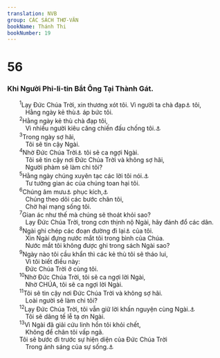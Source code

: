 ```yaml
---
translation: NVB
group: CÁC SÁCH THƠ-VĂN
bookName: Thánh Thi 
bookNumber: 19
---
```


<div class="title"><h1>56</h1><h3>Khi Người Phi-li-tin Bắt Ông Tại Thành Gát. </h3></div>
<span class="verse thi_56_1">  <sup>1</sup>Lạy Đức Chúa Trời, xin thương xót tôi. Vì người ta chà đạp<a data-toggle="tooltip" data-placement="bottom" title="Ctd: tấn công">⚓</a> tôi, <br/>   Hằng ngày kẻ thù<a data-toggle="tooltip" data-placement="bottom" title="Ctd: họ chiến đấu">⚓</a> áp bức tôi. <br/></span>
<span class="verse thi_56_2">  <sup>2</sup>Hằng ngày kẻ thù chà đạp tôi, <br/>   Vì nhiều người kiêu căng chiến đấu chống tôi.<a data-toggle="tooltip" data-placement="bottom" title="Ctd: Đấng Tối Cao ôi, có nhiều người chiến đấu chống tôi">⚓</a><br/></span>
<span class="verse thi_56_3">  <sup>3</sup>Trong ngày sợ hãi, <br/>   Tôi sẽ tin cậy Ngài. <br/></span>
<span class="verse thi_56_4">  <sup>4</sup>Nhờ Đức Chúa Trời<a data-toggle="tooltip" data-placement="bottom" title="Nt: trong Đức Chúa Trời">⚓</a> tôi sẽ ca ngợi Ngài. <br/>   Tôi sẽ tin cậy nơi Đức Chúa Trời và không sợ hãi, <br/>   Người phàm sẽ làm chi tôi? <br/></span>
<span class="verse thi_56_5">  <sup>5</sup>Hằng ngày chúng xuyên tạc các lời tôi nói.<a data-toggle="tooltip" data-placement="bottom" title="Ctd: làm hại các công việc tôi">⚓</a><br/>   Tư tưởng gian ác của chúng toan hại tôi. <br/></span>
<span class="verse thi_56_6">  <sup>6</sup>Chúng âm mưu<a data-toggle="tooltip" data-placement="bottom" title="Ctd: chúng gây xung đột">⚓</a> phục kích,<a data-toggle="tooltip" data-placement="bottom" title="Ctd: lén lút">⚓</a><br/>   Chúng theo dõi các bước chân tôi, <br/>   Chờ hại mạng sống tôi. <br/></span>
<span class="verse thi_56_7">  <sup>7</sup>Gian ác như thế mà chúng sẽ thoát khỏi sao? <br/>   Lạy Đức Chúa Trời, trong cơn thịnh nộ Ngài, hãy đánh đổ các dân. <br/></span>
<span class="verse thi_56_8">  <sup>8</sup>Ngài ghi chép các đoạn đường đi lại<a data-toggle="tooltip" data-placement="bottom" title="Ctd: đau khổ">⚓</a> của tôi. <br/>   Xin Ngài đựng nước mắt tôi trong bình của Chúa. <br/>   Nước mắt tôi không được ghi trong sách Ngài sao? <br/></span>
<span class="verse thi_56_9">  <sup>9</sup>Ngày nào tôi cầu khẩn thì các kẻ thù tôi sẽ tháo lui, <br/>   Vì tôi biết điều này: <br/>   Đức Chúa Trời ở cùng tôi. <br/></span>
<span class="verse thi_56_10">  <sup>10</sup>Nhờ Đức Chúa Trời, tôi sẽ ca ngợi lời Ngài, <br/>   Nhờ CHÚA, tôi sẽ ca ngợi lời Ngài. <br/></span>
<span class="verse thi_56_11">  <sup>11</sup>Tôi sẽ tin cậy nơi Đức Chúa Trời và không sợ hãi. <br/>   Loài người sẽ làm chi tôi? <br/></span>
<span class="verse thi_56_12">  <sup>12</sup>Lạy Đức Chúa Trời, tôi vẫn giữ lời khấn nguyện cùng Ngài.<a data-toggle="tooltip" data-placement="bottom" title="Nt: lời khấn nguyện Ngài ở trên tôi">⚓</a><br/>   Tôi sẽ dâng tế lễ tạ ơn Ngài. <br/></span>
<span class="verse thi_56_13">  <sup>13</sup>Vì Ngài đã giải cứu linh hồn tôi khỏi chết, <br/>   Không để chân tôi vấp ngã. <br/>  Tôi sẽ bước đi trước sự hiện diện của Đức Chúa Trời <br/>   Trong ánh sáng của sự sống.<a data-toggle="tooltip" data-placement="bottom" title="Ctd: kẻ sống">⚓</a><br/></span>
